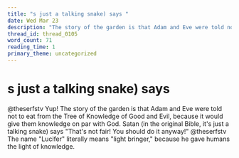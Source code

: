 ```yaml
---
title: "s just a talking snake) says "
date: Wed Mar 23
description: "The story of the garden is that Adam and Eve were told not to eat from the Tree of Knowledge of Good and Evil, because it would give them knowledge on par with..."
thread_id: thread_0105
word_count: 71
reading_time: 1
primary_theme: uncategorized
---
```


# s just a talking snake) says 

@theserfstv Yup! The story of the garden is that Adam and Eve were told not to eat from the Tree of Knowledge of Good and Evil, because it would give them knowledge on par with God. Satan (in the original Bible, it's just a talking snake) says "That's not fair! You should do it anyway!" @theserfstv The name "Lucifer" literally means "light bringer," because he gave humans the light of knowledge.